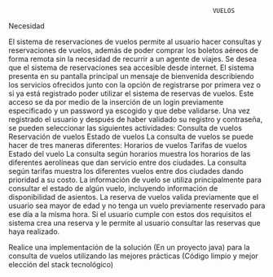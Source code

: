                                                             VUELOS

Necesidad

El sistema de reservaciones de vuelos permite al usuario hacer consultas y reservaciones de vuelos, además de poder comprar los boletos aéreos de forma remota sin la necesidad de recurrir a un agente de viajes. Se desea que el sistema de reservaciones sea accesible desde internet.
El sistema presenta en su pantalla principal un mensaje de bienvenida describiendo los servicios ofrecidos junto con la opción de registrarse por primera vez o si ya está registrado poder utilizar el sistema de reservas de vuelos. Este acceso se da por medio de la inserción de un login previamente especificado y un password ya escogido y que debe validarse.
Una vez registrado el usuario y después de haber validado su registro y contraseña, se pueden seleccionar las siguientes actividades:
Consulta de vuelos
Reservación de vuelos
Estado de vuelos
La consulta de vuelos se puede hacer de tres maneras diferentes:
Horarios de vuelos
Tarifas de vuelos
Estado del vuelo
La consulta según horarios muestra los horarios de las diferentes aerolíneas que dan servicio entre dos ciudades.
La consulta según tarifas muestra los diferentes vuelos entre dos ciudades dando prioridad a su costo.
La información de vuelo se utiliza principalmente para consultar el estado de algún vuelo, incluyendo información de disponibilidad de asientos.
La reserva de vuelos valida previamente que el usuario sea mayor de edad y no tenga un vuelo previamente reservado para ese día a la misma hora. Si el usuario cumple con estos dos requisitos el sistema crea una reserva y le permite al usuario consultar las reservas que haya realizado.

Realice una implementación de la solución (En un proyecto java) para la consulta de vuelos utilizando las mejores prácticas (Código limpio y mejor elección del stack tecnológico)

